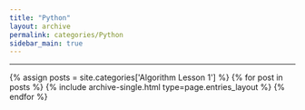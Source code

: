 ```yaml
---
title: "Python"
layout: archive
permalink: categories/Python
sidebar_main: true
---
```


<!-- 공백이 포함되어 있는 카테고리 이름의 경우 site.categories.['a b c'] 이런식으로! -->

***

{% assign posts = site.categories['Algorithm Lesson 1'] %}
{% for post in posts %} {% include archive-single.html type=page.entries_layout %} {% endfor %}